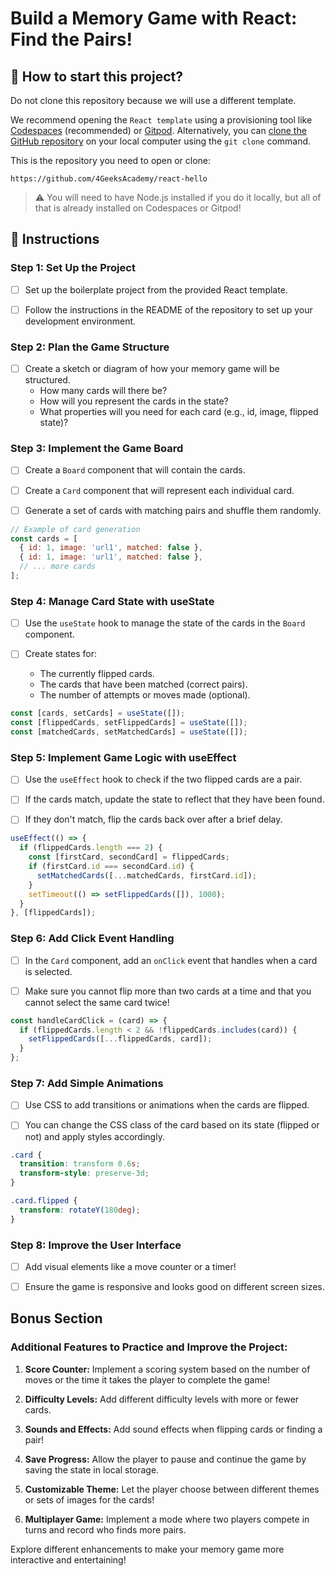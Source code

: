 <!-- hide -->
# Build a Memory Game with React: Find the Pairs!
<!-- endhide -->

<onlyfor saas="false" withBanner="false">
  
## 🌱 How to start this project?

Do not clone this repository because we will use a different template.

We recommend opening the `React template` using a provisioning tool like [Codespaces](https://4geeks.com/lesson/what-is-github-codespaces) (recommended) or [Gitpod](https://4geeks.com/lesson/how-to-use-gitpod). Alternatively, you can [clone the GitHub repository](https://4geeks.com/how-to/github-clone-repository) on your local computer using the `git clone` command.

This is the repository you need to open or clone:

```
https://github.com/4GeeksAcademy/react-hello
```

> ⚠ You will need to have Node.js installed if you do it locally, but all of that is already installed on Codespaces or Gitpod!

</onlyfor>

## 📝 Instructions

### Step 1: Set Up the Project

- [ ] Set up the boilerplate project from the provided React template.
  
- [ ] Follow the instructions in the README of the repository to set up your development environment.

### Step 2: Plan the Game Structure

- [ ] Create a sketch or diagram of how your memory game will be structured.
  - How many cards will there be?
  - How will you represent the cards in the state?
  - What properties will you need for each card (e.g., id, image, flipped state)?

### Step 3: Implement the Game Board

- [ ] Create a `Board` component that will contain the cards.

- [ ] Create a `Card` component that will represent each individual card.

- [ ] Generate a set of cards with matching pairs and shuffle them randomly.

```jsx
// Example of card generation
const cards = [
  { id: 1, image: 'url1', matched: false },
  { id: 1, image: 'url1', matched: false },
  // ... more cards
];
```

### Step 4: Manage Card State with useState

- [ ] Use the `useState` hook to manage the state of the cards in the `Board` component.

- [ ] Create states for:
  - The currently flipped cards.
  - The cards that have been matched (correct pairs).
  - The number of attempts or moves made (optional).

```jsx
const [cards, setCards] = useState([]);
const [flippedCards, setFlippedCards] = useState([]);
const [matchedCards, setMatchedCards] = useState([]);
```

### Step 5: Implement Game Logic with useEffect

- [ ] Use the `useEffect` hook to check if the two flipped cards are a pair.

- [ ] If the cards match, update the state to reflect that they have been found.

- [ ] If they don't match, flip the cards back over after a brief delay.

```jsx
useEffect(() => {
  if (flippedCards.length === 2) {
    const [firstCard, secondCard] = flippedCards;
    if (firstCard.id === secondCard.id) {
      setMatchedCards([...matchedCards, firstCard.id]);
    }
    setTimeout(() => setFlippedCards([]), 1000);
  }
}, [flippedCards]);
```

### Step 6: Add Click Event Handling

- [ ] In the `Card` component, add an `onClick` event that handles when a card is selected.

- [ ] Make sure you cannot flip more than two cards at a time and that you cannot select the same card twice!

```jsx
const handleCardClick = (card) => {
  if (flippedCards.length < 2 && !flippedCards.includes(card)) {
    setFlippedCards([...flippedCards, card]);
  }
};
```

### Step 7: Add Simple Animations

- [ ] Use CSS to add transitions or animations when the cards are flipped.

- [ ] You can change the CSS class of the card based on its state (flipped or not) and apply styles accordingly.

```css
.card {
  transition: transform 0.6s;
  transform-style: preserve-3d;
}

.card.flipped {
  transform: rotateY(180deg);
}
```

### Step 8: Improve the User Interface

- [ ] Add visual elements like a move counter or a timer!

- [ ] Ensure the game is responsive and looks good on different screen sizes.

## Bonus Section

### Additional Features to Practice and Improve the Project:

1. **Score Counter:** Implement a scoring system based on the number of moves or the time it takes the player to complete the game!

2. **Difficulty Levels:** Add different difficulty levels with more or fewer cards.

3. **Sounds and Effects:** Add sound effects when flipping cards or finding a pair!

4. **Save Progress:** Allow the player to pause and continue the game by saving the state in local storage.

5. **Customizable Theme:** Let the player choose between different themes or sets of images for the cards!

6. **Multiplayer Game:** Implement a mode where two players compete in turns and record who finds more pairs.

Explore different enhancements to make your memory game more interactive and entertaining!
